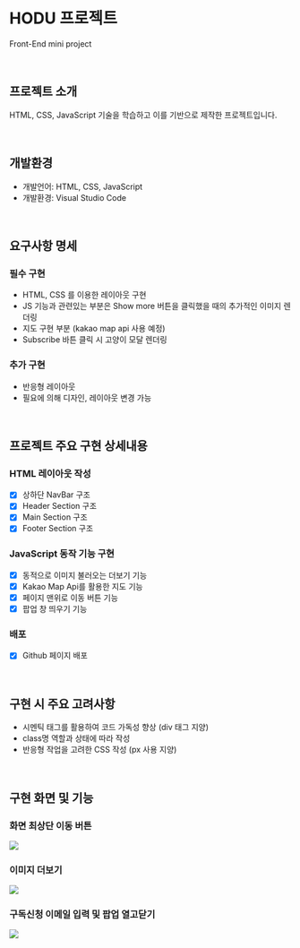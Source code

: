 # HODU 프로젝트
Front-End mini project 

<br>

## 프로젝트 소개
HTML, CSS, JavaScript 기술을 학습하고 이를 기반으로 제작한 프로젝트입니다.

<br>

## 개발환경
- 개발언어: HTML, CSS, JavaScript
- 개발환경: Visual Studio Code

<br>

## 요구사항 명세
### 필수 구현
- HTML, CSS 를 이용한 레이아웃 구현
- JS 기능과 관련있는 부분은 Show more 버튼을 클릭했을 때의 추가적인 이미지 렌더링
- 지도 구현 부분 (kakao map api 사용 예정)
- Subscribe 바튼 클릭 시 고양이 모달 렌더링

### 추가 구현
- 반응형 레이아웃
- 필요에 의해 디자인, 레이아웃 변경 가능

<br>

## 프로젝트 주요 구현 상세내용
### HTML 레이아웃 작성
- [X] 상하단 NavBar 구조
- [X] Header Section 구조
- [X] Main Section 구조
- [X] Footer Section 구조

### JavaScript 동작 기능 구현
- [X] 동적으로 이미지 불러오는 더보기 기능
- [X] Kakao Map Api를 활용한 지도 기능
- [X] 페이지 맨위로 이동 버튼 기능
- [X] 팝업 창 띄우기 기능

### 배포
- [X] Github 페이지 배포

<br>

## 구현 시 주요 고려사항
- 시멘틱 태그를 활용하여 코드 가독성 향상 (div 태그 지양)
- class명 역할과 상태에 따라 작성
- 반응형 작업을 고려한 CSS 작성 (px 사용 지양)

<br>

## 구현 화면 및 기능
### 화면 최상단 이동 버튼
<img src="img/scroll.gif" />

### 이미지 더보기
<img src="img/ShowMoreImage.gif" />

### 구독신청 이메일 입력 및 팝업 열고닫기
<img src="img/popup.gif" />
